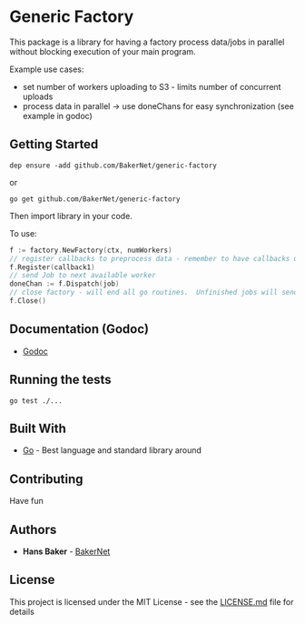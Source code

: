 # Generic Factory

This package is a library for having a factory process data/jobs in parallel without blocking execution of your main program.

Example use cases:

* set number of workers uploading to S3 - limits number of concurrent uploads
* process data in parallel -> use doneChans for easy synchronization (see example in godoc)

## Getting Started

```
dep ensure -add github.com/BakerNet/generic-factory
```
or
```
go get github.com/BakerNet/generic-factory
```

Then import library in your code.

To use:
```Go
f := factory.NewFactory(ctx, numWorkers)
// register callbacks to preprocess data - remember to have callbacks use type assertion
f.Register(callback1)
// send Job to next available worker
doneChan := f.Dispatch(job)
// close factory - will end all go routines.  Unfinished jobs will send error on their done channels
f.Close()
```

## Documentation (Godoc)

* [Godoc](https://godoc.org/github.com/BakerNet/generic-factory)

## Running the tests

```
go test ./...
```

## Built With

* [Go](https://golang.org) - Best language and standard library around

## Contributing

Have fun

## Authors

* **Hans Baker** - [BakerNet](https://github.com/BakerNet)

## License

This project is licensed under the MIT License - see the [LICENSE.md](LICENSE.md) file for details

